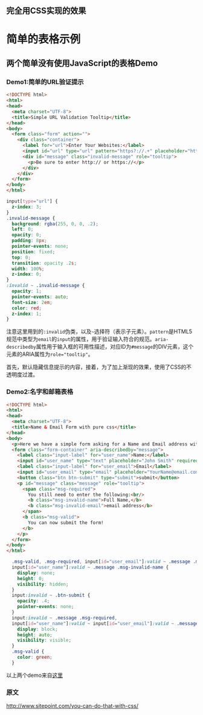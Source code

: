 完全用CSS实现的效果----# 简单的表格示例## 两个简单没有使用JavaScript的表格Demo### Demo1:简单的URL验证提示```html<!DOCTYPE html><html><head>  <meta charset="UTF-8">  <title>Simple URL Validation Tooltip</title></head><body>  <form class="form" action="">    <div class="container">      <label for="url">Enter Your Websites:</label>      <input id="url" type="url" pattern="https?://.+" placeholder="http://www.your-website.com" aria-describedby="message"/>      <div id="message" class="invalid-message" role="tooltip">        <p>Be sure to enter http:// or https://</p>      </div>    </div>  </form></body></html>``````cssinput[type="url"] {  z-index: 3;}.invalid-message {  background: rgba(255, 0, 0, .2);  left: 0;  opacity: 0;  padding: 8px;  pointer-events: none;  position: fixed;  top: 0;  transition: opacity .2s;  width: 100%;  z-index: 0;}  :invalid ~ .invalid-message {  opacity: 1;  pointer-events: auto;  font-size: 2em;  color: red;  z-index: 1;}```注意这里用到的`:invalid`伪类，以及`~`选择符（表示子元素）。`pattern`是HTML5规范中类型为`email`的`input`的属性，用于验证输入符合的规范。`aria-describedby`属性用于输入框的可用性描述，对应ID为`#message`的DIV元素，这个元素的ARIA属性为`role="tooltip"`。首先，默认隐藏信息提示的内容，接着，为了加上渐现的效果，使用了CSS的不透明度过渡。### Demo2:名字和邮箱表格```html<!DOCTYPE html><html><head>  <meta charset="UTF-8">  <title>Name & Email Form with pure css</title></head><body>  <p>Here we have a simple form asking for a Name and Email address with a submit button that won't be clickable until the form is filled out properly</p>  <form class="form-container" aria-describedby="message">    <label class="input-label" for="user_name">Name:</label>    <input id="user_name" type="text" placeholder="John Smith" required>    <label class="input-label" for="user_email">Email</label>    <input id="user_email" type="email" placeholder="YourName@email.com" required="">    <button class="btn btn-submit" type="submit">submit</button>    <p id="message" class="message" role="tooltip">      <span class="msg-required">        You still need to enter the following:<br/>        <b class="msg-invalid-name">Full Name,</b>        <b class="msg-invalid-email">email address</b>      </span>      <b class="msg-valid">        You can now submit the form!      </b>    </p>  </form></body></html>``````css  .msg-valid, .msg-required, input[id="user_email"]:valid ~ .message .msg-invalid-email,   input[id="user_name"]:valid ~ .message .msg-invalid-name {    display: none;    height: 0;    visibility: hidden;  }  input:invalid ~ .btn-submit {    opacity: .4;    pointer-events: none;  }  input:invalid ~ .message .msg-required,  input[id="user_name"]:valid ~ input[id="user_email"]:valid ~ .messages .msg-valid {    display: block;    height: auto;    visibility: visible;  }  .msg-valid {    color: green;  }```以上两个demo来自[这里](http://www.scottohara.me/article/mini-demos.html)### 原文<http://www.sitepoint.com/you-can-do-that-with-css/>